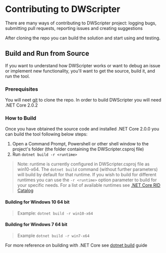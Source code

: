 # **Contributing to DWScripter**

There are many ways of contributing to DWScripter project: logging bugs, submitting pull requests, reporting issues and creating suggestions

After cloning the repo you can build the solution and start using and testing.

## **Build and Run from Source**

If you want to understand how DWScripter works or want to debug an issue or implement new functionality, you'll want to get the source, build it, and run the tool.

### **Prerequisites**

You will neet [git](https://git-scm.com/) to clone the repo.
In order to build DWScripter you will need .NET Core 2.0.2

### **How to Build**

Once you have obtained the source code and installed .NET Core 2.0.0 you can build the tool following below steps:

1. Open a Command Prompt, Powershell or other shell window to the project's folder (the folder containing the DWScripter.csproj file)
2. Run `dotnet build -r <runtime>`

> Note: runtime is currently configured in DWScripter.csproj file as win10-x64. The `dotnet build` command (without further parameters) will build by default for that runtime. If you wish to build for different runtimes you can use the `-r <runtime>` option parameter to build for your specific needs. For a list of available runtimes see [.NET Core RID Catalog](https://docs.microsoft.com/en-us/dotnet/core/rid-catalog)

#### **Building  for Windows 10 64 bit**

> Example:
`dotnet build -r win10-x64`

#### **Building for Windows 7 64 bit**

>Example
`dotnet build -r win7-x64`

For more reference on building with .NET Core see [dotnet build](https://docs.microsoft.com/en-us/dotnet/core/tools/dotnet-build?tabs=netcore2x) guide
